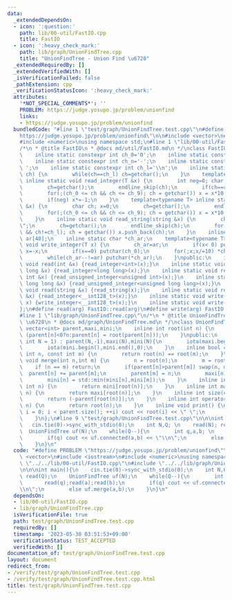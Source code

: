 ```yaml
---
data:
  _extendedDependsOn:
  - icon: ':question:'
    path: lib/00-util/FastIO.cpp
    title: FastIO
  - icon: ':heavy_check_mark:'
    path: lib/graph/UnionFindTree.cpp
    title: "UnionFindTree - Union Find \u6728"
  _extendedRequiredBy: []
  _extendedVerifiedWith: []
  _isVerificationFailed: false
  _pathExtension: cpp
  _verificationStatusIcon: ':heavy_check_mark:'
  attributes:
    '*NOT_SPECIAL_COMMENTS*': ''
    PROBLEM: https://judge.yosupo.jp/problem/unionfind
    links:
    - https://judge.yosupo.jp/problem/unionfind
  bundledCode: "#line 1 \"test/graph/UnionFindTree.test.cpp\"\n#define PROBLEM \"\
    https://judge.yosupo.jp/problem/unionfind\"\n\n#include <vector>\n#include <iostream>\n\
    #include <numeric>\nusing namespace std;\n#line 1 \"lib/00-util/FastIO.cpp\"\n\
    /*\n * @title FastIO\n * @docs md/util/FastIO.md\n */\nclass FastIO{\nprivate:\n\
    \    inline static constexpr int ch_0='0';\n    inline static constexpr int ch_9='9';\n\
    \    inline static constexpr int ch_n='-';\n    inline static constexpr int ch_s='\
    \ ';\n    inline static constexpr int ch_l='\\n';\n    inline static void endline_skip(char&\
    \ ch) {\n        while(ch==ch_l) ch=getchar();\n    }\n    template<typename T>\
    \ inline static void read_integer(T &x) {\n        int neg=0; char ch; x=0;\n\
    \        ch=getchar();\n        endline_skip(ch);\n        if(ch==ch_n) neg=1,ch=getchar();\n\
    \        for(;(ch_0 <= ch && ch <= ch_9); ch = getchar()) x = x*10 + (ch-ch_0);\n\
    \        if(neg) x*=-1;\n    }\n    template<typename T> inline static void read_unsigned_integer(T\
    \ &x) {\n        char ch; x=0;\n        ch=getchar();\n        endline_skip(ch);\n\
    \        for(;(ch_0 <= ch && ch <= ch_9); ch = getchar()) x = x*10 + (ch-ch_0);\n\
    \    }\n    inline static void read_string(string &x) {\n        char ch; x=\"\
    \";\n        ch=getchar();\n        endline_skip(ch);\n        for(;(ch != ch_s\
    \ && ch!=ch_l); ch = getchar()) x.push_back(ch);\n    }\n    inline static char\
    \ ar[40];\n    inline static char *ch_ar;\n    template<typename T> inline static\
    \ void write_integer(T x) {\n        ch_ar=ar;\n        if(x< 0) putchar(ch_n),\
    \ x=-x;\n        if(x==0) putchar(ch_0);\n        for(;x;x/=10) *ch_ar++=(ch_0+x%10);\n\
    \        while(ch_ar--!=ar) putchar(*ch_ar);\n    }\npublic:\n    inline static\
    \ void read(int &x) {read_integer<int>(x);}\n    inline static void read(long\
    \ long &x) {read_integer<long long>(x);}\n    inline static void read(unsigned\
    \ int &x) {read_unsigned_integer<unsigned int>(x);}\n    inline static void read(unsigned\
    \ long long &x) {read_unsigned_integer<unsigned long long>(x);}\n    inline static\
    \ void read(string &x) {read_string(x);}\n    inline static void read(__int128_t\
    \ &x) {read_integer<__int128_t>(x);}\n    inline static void write(__int128_t\
    \ x) {write_integer<__int128_t>(x);}\n    inline static void write(char x) {putchar(x);}\n\
    };\n#define read(arg) FastIO::read(arg)\n#define write(arg) FastIO::write(arg)\n\
    #line 1 \"lib/graph/UnionFindTree.cpp\"\n/*\n * @title UnionFindTree - Union Find\
    \ \u6728\n * @docs md/graph/UnionFindTree.md\n */\nclass UnionFindTree {\n   \
    \ vector<int> parent,maxi,mini;\n    inline int root(int n) {\n        return\
    \ (parent[n]<0?n:parent[n] = root(parent[n]));\n    }\npublic:\n    UnionFindTree(const\
    \ int N = 1) : parent(N,-1),maxi(N),mini(N){\n        iota(maxi.begin(),maxi.end(),0);\n\
    \        iota(mini.begin(),mini.end(),0);\n    }\n    inline bool connected(const\
    \ int n, const int m) {\n        return root(n) == root(m);\n    }\n    inline\
    \ void merge(int n,int m) {\n        n = root(n);\n        m = root(m);\n    \
    \    if (n == m) return;\n        if(parent[n]>parent[m]) swap(n, m);\n      \
    \  parent[n] += parent[m];\n        parent[m] = n;\n        maxi[n] = std::max(maxi[n],maxi[m]);\n\
    \        mini[n] = std::min(mini[n],mini[m]);\n    }\n    inline int min(const\
    \ int n) {\n        return mini[root(n)];\n    }\n    inline int max(const int\
    \ n) {\n        return maxi[root(n)];\n    }\n    inline int size(const int n){\n\
    \        return (-parent[root(n)]);\n    }\n    inline int operator[](const int\
    \ n) {\n        return root(n);\n    }\n    inline void print() {\n        for(int\
    \ i = 0; i < parent.size(); ++i) cout << root(i) << \" \";\n        cout << endl;\n\
    \    }\n};\n#line 9 \"test/graph/UnionFindTree.test.cpp\"\n\n\nint main(){\n \
    \   cin.tie(0)->sync_with_stdio(0);\n    int N,Q; \n    read(N); read(Q);\n  \
    \  UnionFindTree uf(N);\n    while(Q--){\n        int q,a,b; \n        read(q);read(a);read(b);\n\
    \        if(q) cout << uf.connected(a,b) << \"\\n\";\n        else uf.merge(a,b);\n\
    \    }\n}\n"
  code: "#define PROBLEM \"https://judge.yosupo.jp/problem/unionfind\"\n\n#include\
    \ <vector>\n#include <iostream>\n#include <numeric>\nusing namespace std;\n#include\
    \ \"../../lib/00-util/FastIO.cpp\"\n#include \"../../lib/graph/UnionFindTree.cpp\"\
    \n\n\nint main(){\n    cin.tie(0)->sync_with_stdio(0);\n    int N,Q; \n    read(N);\
    \ read(Q);\n    UnionFindTree uf(N);\n    while(Q--){\n        int q,a,b; \n \
    \       read(q);read(a);read(b);\n        if(q) cout << uf.connected(a,b) << \"\
    \\n\";\n        else uf.merge(a,b);\n    }\n}\n"
  dependsOn:
  - lib/00-util/FastIO.cpp
  - lib/graph/UnionFindTree.cpp
  isVerificationFile: true
  path: test/graph/UnionFindTree.test.cpp
  requiredBy: []
  timestamp: '2023-05-30 03:51:53+09:00'
  verificationStatus: TEST_ACCEPTED
  verifiedWith: []
documentation_of: test/graph/UnionFindTree.test.cpp
layout: document
redirect_from:
- /verify/test/graph/UnionFindTree.test.cpp
- /verify/test/graph/UnionFindTree.test.cpp.html
title: test/graph/UnionFindTree.test.cpp
---
```

